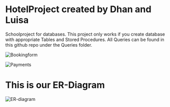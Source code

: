 # HotelProject created by Dhan and Luisa

Schoolproject for databases. This project only works if you create database with appropriate Tables and Stored Procedures.
All Queries can be found in this github repo under the Queries folder.



![Bookingform](https://user-images.githubusercontent.com/62704491/108633321-f414d880-7473-11eb-8624-51828f58e129.png)

![Payments](https://user-images.githubusercontent.com/62704491/108633405-5d94e700-7474-11eb-9b24-9ea0076c8111.png)


# This is our ER-Diagram

![ER-diagram](https://user-images.githubusercontent.com/62704491/108633490-c41a0500-7474-11eb-9348-1932671ea0e0.png)
